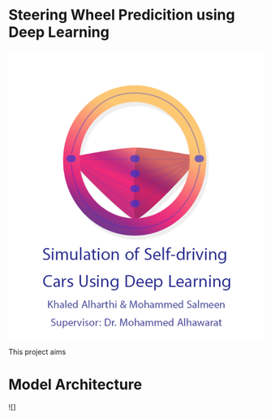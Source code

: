 # Steering Wheel Predicition using Deep Learning
![](logo_.png)

This project aims 

# Model Architecture
![]